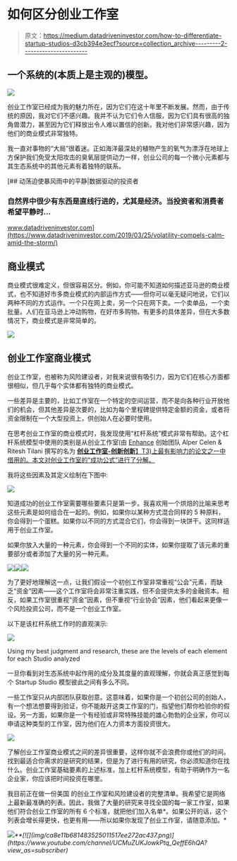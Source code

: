 # 如何区分创业工作室

> 原文：<https://medium.datadriveninvestor.com/how-to-differentiate-startup-studios-d3cb394e3ecf?source=collection_archive---------2----------------------->

## 一个系统的(本质上是主观的)模型。

![](img/08766a4556b2e10438341bd83a4a5338.png)

创业工作室已经成为我的魅力所在，因为它们在这十年里不断发展。然而，由于传统的原因，我对它们不感兴趣。我并不认为它们令人信服，因为它们具有很高的独角兽潜力，甚至因为它们释放出令人难以置信的创新。我对他们非常感兴趣，因为他们的商业模式非常独特。

我一直对事物的“大局”很着迷。正如海洋最深处的植物产生的氧气为漂浮在地球上方保护我们免受太阳攻击的臭氧层提供动力一样，创业公司的每一个微小元素都与其生态系统中的其他元素有着独特的联系。

[](https://www.datadriveninvestor.com/2019/03/25/volatility-compels-calm-amid-the-storm/) [## 动荡迫使暴风雨中的平静|数据驱动的投资者

### 自然界中很少有东西是直线行进的，尤其是经济。当投资者和消费者希望平静时…

www.datadriveninvestor.com](https://www.datadriveninvestor.com/2019/03/25/volatility-compels-calm-amid-the-storm/) 

## 商业模式

商业模式很难定义，但很容易区分。例如，你可能不知道如何描述亚马逊的商业模式，也不知道好市多商业模式的内部运作方式——但你可以毫无疑问地说，它们以两种不同的方式运作。一个只在网上卖，另一个只在网下卖。一个卖单品，一个卖批量。人们在亚马逊上冲动购物，在好市多购物。有更多的具体差异，但在大多数情况下，商业模式是非常简单的。

![](img/b33b3e651951ddd284326388e05e62c4.png)

## 创业工作室商业模式

创业工作室，也被称为风险建设者，对我来说很有吸引力，因为它们在核心方面都很相似，但几乎每个实体都有独特的商业模式。

一些差异是主要的，比如工作室在一个特定的空间运营，而不是向各种行业开放他们的机会，但其他差异是次要的，比如为每个里程碑提供特定金额的资金，或者将资金限制在一个大型投资上，供创始人在必要时使用。

在思考创业工作室的商业模式时，我发现使用“杠杆系统”模式非常有帮助。这个杠杆系统模型中使用的类别是从创业工作室(由 [Enhance](https://medium.com/u/340c7edf39aa?source=post_page-----d3cb394e3ecf--------------------------------) 创始团队 Alper Celen & Ritesh Tilani 撰写的名为 [**创业工作室-创新创新**】T3)上最有影响力的论文之一中借用的。本文对创业工作室的“成功公式”进行了分解。](https://www.linkedin.com/pulse/startup-studios-innovating-innovation-white-paper-alper-celen/)

我将这些因素及其定义绘制在下图中:

![](img/f779dc6e0030e7246838e00530fa6430.png)

知道成功的创业工作室需要哪些要素只是第一步。我喜欢用一个烘焙的比喻来思考这些元素是如何组合在一起的。例如，如果你以某种方式混合同样的 5 种原料，你会得到一个蛋糕。如果你以不同的方式混合它们，你会得到一块饼干。这同样适用于创业工作室。

如果你放入大量的一种元素，你会得到一个不同的实体，如果你提取了该元素的重要部分或者添加了大量的另一种元素。

![](img/3324a08d511fb88b969af98cecaaed5d.png)![](img/01fb55361cd08bf6d1823bbcd2dcf2b1.png)![](img/08a2ed1ede63639a008bb0c0a51df029.png)

为了更好地理解这一点，让我们假设一个初创工作室非常重视“公会”元素，而缺乏“资金”因素——这个工作室将会非常注重实践，但不会提供太多的金融资本。相反，如果工作室很重视“资金”因素，但不重视“行业协会”因素，他们看起来更像一个风险投资公司，而不是一个创业工作室。

以下是该杠杆系统工作时的直观演示:

![](img/eeb183defadf7c82c1e12da5c3935d80.png)

Using my best judgment and research, these are the levels of each element for each Studio analyzed

一旦你看到对生态系统中起作用的成分及其度量的直观理解，你就会真正感觉到每个 Startup Studio 模型彼此之间有多么不同。

一些工作室只从内部团队获取创意。这意味着，如果你是一个初创公司的创始人，有一个想法想要得到验证，你不能敲开这类工作室的门，指望他们帮你检验你的假设。另一方面，如果你是一个有经验或非常特殊技能的雄心勃勃的企业家，你可以申请这种类型的工作室，因为他们在人力资本方面投资很大。

![](img/871f495f85770bb369cb2653aceb4171.png)

了解创业工作室商业模式之间的差异很重要，这样你就不会浪费你或他们的时间。找到最适合你需求的是研究的结果，但是为了进行有用的研究，你必须知道你在找什么。创业工作室基础要素的上述标准，加上杠杆系统模型，有助于明确作为一名企业家，你应该把时间投资在哪里。

我目前正在做一份美国 的创业工作室和风险建设者的完整清单。我希望它是网络上最新最准确的列表。因此，我做了大量的研究来寻找全国的每一家工作室，如果他们符合创业工作室的所有 6 个标准，就把他们加入名单*。如果公开的话，这个列表会增长得更快，也更有用——所以如果你发现了创业工作室，请随意添加。*

*[![](img/21b4d26bcc89f530e0438b1c7a24e5d6.png)](https://twitter.com/degasel_)**[![](img/ca8e11b681483525011517ee272ac437.png)](https://www.youtube.com/channel/UCMuZUKJowkPtq_QeffE6hQA?view_as=subscriber)*